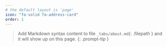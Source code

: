 ```yaml
---
# the default layout is 'page'
icon: "fa-solid fa-address-card"
order: 1
---
```


> Add Markdown syntax content to file `_tabs/about.md`{: .filepath } and it will show up on this page.
{: .prompt-tip }
